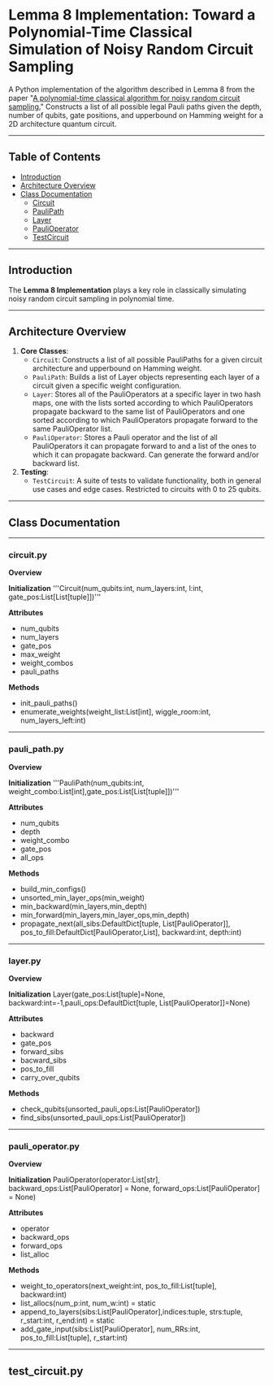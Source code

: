 # Lemma 8 Implementation: Toward a Polynomial-Time Classical Simulation of Noisy Random Circuit Sampling

A Python implementation of the algorithm described in Lemma 8 from the paper "[A polynomial-time classical algorithm for noisy random circuit sampling.](https://arxiv.org/pdf/2211.03999)" Constructs a list of all possible legal Pauli paths given the depth, number of qubits, gate positions, and upperbound on Hamming weight for a 2D architecture quantum circuit.

---

## Table of Contents

- [Introduction](#introduction)
- [Architecture Overview](#architecture-overview)
- [Class Documentation](#class-documentation)
  - [Circuit](#circuitpy)
  - [PauliPath](#pauli_pathpy)
  - [Layer](#layerpy)
  - [PauliOperator](#pauli_operatorpy)
  - [TestCircuit](#test_circuitpy)

---

## Introduction

The **Lemma 8 Implementation** plays a key role in classically simulating noisy random circuit sampling in polynomial time. 

---

## Architecture Overview

1. **Core Classes**:
   - `Circuit`: Constructs a list of all possible PauliPaths for a given circuit architecture and upperbound on Hamming weight.
   - `PauliPath`: Builds a list of Layer objects representing each layer of a circuit given a specific weight configuration.
   - `Layer`: Stores all of the PauliOperators at a specific layer in two hash maps, one with the lists sorted according to which PauliOperators propagate backward to the same list of PauliOperators and one sorted according to which PauliOperators propagate forward to the same PauliOperator list.
   - `PauliOperator`: Stores a Pauli operator and the list of all PauliOperators it can propagate forward to and a list of the ones to which it can propagate backward. Can generate the forward and/or backward list.
2. **Testing**:
   - `TestCircuit`: A suite of tests to validate functionality, both in general use cases and edge cases. Restricted to circuits with 0 to 25 qubits.

---

## Class Documentation

---

### circuit.py

**Overview**

**Initialization**
   '''Circuit(num_qubits:int, num_layers:int, l:int, gate_pos:List[List[tuple]])'''

**Attributes**
   - num_qubits
   - num_layers
   - gate_pos
   - max_weight
   - weight_combos
   - pauli_paths

**Methods**
   - init_pauli_paths()
   - enumerate_weights(weight_list:List[int], wiggle_room:int, num_layers_left:int)

---

### pauli_path.py

**Overview**

**Initialization**
   '''PauliPath(num_qubits:int, weight_combo:List[int],gate_pos:List[List[tuple]])'''

**Attributes**
   - num_qubits
   - depth
   - weight_combo
   - gate_pos
   - all_ops

**Methods**
   - build_min_configs()
   - unsorted_min_layer_ops(min_weight)
   - min_backward(min_layers,min_depth)
   - min_forward(min_layers,min_layer_ops,min_depth)
   - propagate_next(all_sibs:DefaultDict[tuple, List[PauliOperator]], pos_to_fill:DefaultDict[PauliOperator,List], backward:int, depth:int)

---

### layer.py

**Overview**

**Initialization**
   Layer(gate_pos:List[tuple]=None, backward:int=-1,pauli_ops:DefaultDict[tuple, List[PauliOperator]]=None)

**Attributes**
   - backward
   - gate_pos
   - forward_sibs
   - bacward_sibs
   - pos_to_fill
   - carry_over_qubits

**Methods**
   - check_qubits(unsorted_pauli_ops:List[PauliOperator])
   - find_sibs(unsorted_pauli_ops:List[PauliOperator])

---

### pauli_operator.py

**Overview**

**Initialization**
   PauliOperator(operator:List[str], backward_ops:List[PauliOperator] = None, forward_ops:List[PauliOperator] = None)

**Attributes**
   - operator
   - backward_ops
   - forward_ops
   - list_alloc

**Methods**
   - weight_to_operators(next_weight:int, pos_to_fill:List[tuple], backward:int)
   - list_allocs(num_p:int, num_w:int) = static
   - append_to_layers(sibs:List[PauliOperator],indices:tuple, strs:tuple, r_start:int, r_end:int) = static
   - add_gate_input(sibs:List[PauliOperator], num_RRs:int, pos_to_fill:List[tuple], r_start:int)

---

## test_circuit.py
